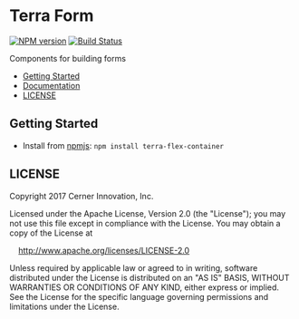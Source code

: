# Terra Form


[![NPM version](http://img.shields.io/npm/v/terra-flex-container.svg)](https://www.npmjs.org/package/terra-flex-container)
[![Build Status](https://travis-ci.org/cerner/terra-core.svg?branch=master)](https://travis-ci.org/cerner/terra-core)

Components for building forms

- [Getting Started](#getting-started)
- [Documentation](https://github.com/cerner/terra-core/tree/master/packages/terra-flex-container/docs)
- [LICENSE](#license)

## Getting Started

- Install from [npmjs](https://www.npmjs.com): `npm install terra-flex-container`

## LICENSE

Copyright 2017 Cerner Innovation, Inc.

Licensed under the Apache License, Version 2.0 (the "License"); you may not use this file except in compliance with the License. You may obtain a copy of the License at

&nbsp;&nbsp;&nbsp;&nbsp;http://www.apache.org/licenses/LICENSE-2.0

Unless required by applicable law or agreed to in writing, software distributed under the License is distributed on an "AS IS" BASIS, WITHOUT WARRANTIES OR CONDITIONS OF ANY KIND, either express or implied. See the License for the specific language governing permissions and limitations under the License.
